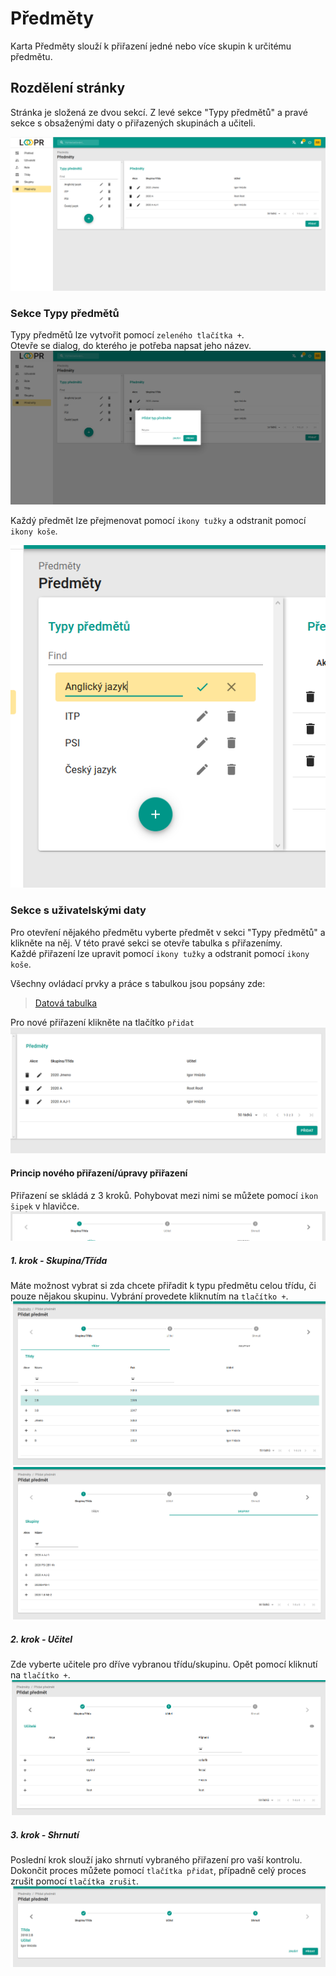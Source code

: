 # Předměty
Karta Předměty slouží k přiřazení jedné nebo více skupin k určitému předmětu.

## Rozdělení stránky
Stránka je složená ze dvou sekcí. Z levé sekce "Typy předmětů" a pravé sekce s obsaženými daty o přiřazených skupinách a učiteli.

![](images/subjects.png)

### Sekce Typy předmětů
Typy předmětů lze vytvořit pomocí `zeleného tlačítka +`. <br> Otevře se dialog, do kterého je potřeba napsat jeho název.
![](images/subject-adding.png)

Každý předmět lze přejmenovat pomocí `ikony tužky` a odstranit pomocí `ikony koše`.

![](images/subject-editing.png)

### Sekce s uživatelskými daty
Pro otevření nějakého předmětu vyberte předmět v sekci "Typy předmětů" a klikněte na něj. V této pravé sekci se otevře tabulka s přiřazenímy. <br> Každé přiřazení lze upravit pomocí `ikony tužky` a odstranit pomocí `ikony koše`.

Všechny ovládací prvky a práce s tabulkou jsou popsány zde: 
> [Datová tabulka](cs/components/materialTable/)

Pro nové přiřazení klikněte na tlačítko `přidat`
![](images/assignments.png)

#### Princip nového přiřazení/úpravy přiřazení
Přiřazení se skládá z 3 kroků. Pohybovat mezi nimi se můžete pomocí `ikon šipek` v hlavičce.
![](images/assignments-editing-header.png)

##### 1. krok - Skupina/Třída
Máte možnost vybrat si zda chcete přiřadit k typu předmětu celou třídu, či pouze nějakou skupinu. Vybrání provedete kliknutím na `tlačítko +`.
![](images/assignments-editing-firststep.png)
![](images/assignments-editing-firststep2.png)

##### 2. krok - Učitel
Zde vyberte učitele pro dříve vybranou třídu/skupinu. Opět pomocí kliknutí na `tlačítko +`.
![](images/assignments-editing-secondstep.png)

##### 3. krok - Shrnutí
Poslední krok slouží jako shrnutí vybraného přiřazení pro vaší kontrolu. Dokončit proces můžete pomocí `tlačítka přidat`, případně celý proces zrušit pomocí `tlačítka zrušit`.
![](images/assignments-editing-thirdstep.png)
